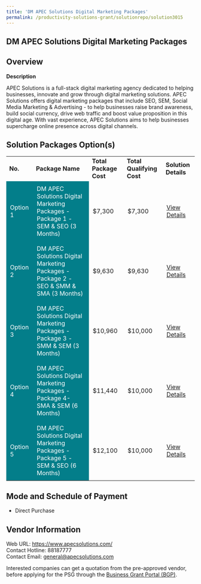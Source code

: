 ```yaml
---
title: 'DM APEC Solutions Digital Marketing Packages'
permalink: /productivity-solutions-grant/solutionrepo/solution3015
---
```


## DM APEC Solutions Digital Marketing Packages

## Overview

**Description**

APEC Solutions is a full-stack digital marketing agency dedicated to helping businesses, innovate and grow through digital marketing solutions. APEC Solutions offers digital marketing packages that include SEO, SEM, Social Media Marketing & Advertising - to help businesses raise brand awareness, build social currency, drive web traffic and boost value proposition in this digital age. With vast experience, APEC Solutions aims to help businesses supercharge online presence across digital channels.

## Solution Packages Option(s)

<table>
<tr>
<td><b>No.</b></td>
<td><b>Package Name</b></td>
<td><b>Total Package Cost</b></td>
<td><b>Total Qualifying Cost</b></td>
<td><b>Solution Details</b></td>
</tr>
<tr>
<td style='padding: 10px; background-color: #037E8A; color: #FFFFFF;'>Option 1</td>
<td style='padding: 10px; background-color: #037E8A; color: #FFFFFF;'>DM APEC Solutions Digital Marketing Packages - Package 1 - SEM & SEO (3 Months)</td>
<td style='padding: 10px;'>$7,300</td>
<td style='padding: 10px;'>$7,300</td>
<td style='padding: 10px;'><a href='https://www.gobusiness.gov.sg/images/psg/Apec_Desensitised_Annex_3_Part_1.pdf' target='_blank'>View Details</a></td>
</tr>
<tr>
<td style='padding: 10px; background-color: #037E8A; color: #FFFFFF;'>Option 2</td>
<td style='padding: 10px; background-color: #037E8A; color: #FFFFFF;'>DM APEC Solutions Digital Marketing Packages - Package 2 - SEO & SMM & SMA (3 Months)</td>
<td style='padding: 10px;'>$9,630</td>
<td style='padding: 10px;'>$9,630</td>
<td style='padding: 10px;'><a href='https://www.gobusiness.gov.sg/images/psg/Apec_Desensitised_Annex_3_Part_2.pdf' target='_blank'>View Details</a></td>
</tr>
<tr>
<td style='padding: 10px; background-color: #037E8A; color: #FFFFFF;'>Option 3</td>
<td style='padding: 10px; background-color: #037E8A; color: #FFFFFF;'>DM APEC Solutions Digital Marketing Packages - Package 3 - SMM & SEM (3 Months)</td>
<td style='padding: 10px;'>$10,960</td>
<td style='padding: 10px;'>$10,000</td>
<td style='padding: 10px;'><a href='https://www.gobusiness.gov.sg/images/psg/Apec_Desensitised_Annex_3_Part_3.pdf' target='_blank'>View Details</a></td>
</tr>
<tr>
<td style='padding: 10px; background-color: #037E8A; color: #FFFFFF;'>Option 4</td>
<td style='padding: 10px; background-color: #037E8A; color: #FFFFFF;'>DM APEC Solutions Digital Marketing Packages - Package 4- SMA & SEM (6 Months)</td>
<td style='padding: 10px;'>$11,440</td>
<td style='padding: 10px;'>$10,000</td>
<td style='padding: 10px;'><a href='https://www.gobusiness.gov.sg/images/psg/Apec_Desensitised_Annex_3_Part_4.pdf' target='_blank'>View Details</a></td>
</tr>
<tr>
<td style='padding: 10px; background-color: #037E8A; color: #FFFFFF;'>Option 5</td>
<td style='padding: 10px; background-color: #037E8A; color: #FFFFFF;'>DM APEC Solutions Digital Marketing Packages - Package 5 - SEM & SEO (6 Months)</td>
<td style='padding: 10px;'>$12,100</td>
<td style='padding: 10px;'>$10,000</td>
<td style='padding: 10px;'><a href='https://www.gobusiness.gov.sg/images/psg/Apec_Desensitised_Annex_3_Part_5.pdf' target='_blank'>View Details</a></td>
</tr>
</table>

## Mode and Schedule of Payment

 - Direct Purchase

## Vendor Information

 Web URL: https://www.apecsolutions.com/ <br>Contact Hotline: 88187777 <br>Contact Email: general@apecsolutions.com <br>

Interested companies can get a quotation from the pre-approved vendor, before applying for the PSG through the <a href='https://www.businessgrants.gov.sg/' target='_blank' rel='noopener'>Business Grant Portal (BGP)</a>.

<script src="/jquery/resize-tables.js"></script>
